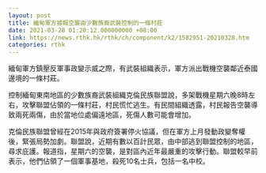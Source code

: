 ```yaml
---
layout: post
title: 緬甸軍方據報空襲由少數族裔武裝控制的一條村莊
date: 2021-03-28 01:20:12.000000000 +08:00
link: https://news.rthk.hk/rthk/ch/component/k2/1582951-20210328.htm
categories: rthk
---
```


緬甸軍方鎮壓反軍事政變示威之際，有武裝組織表示，軍方派出戰機空襲鄰近泰國邊境的一條村莊。

控制緬甸東南地區的少數族裔武裝組織克倫民族聯盟說，多架戰機星期六晚8時左右，攻擊聯盟佔領的一條村莊，村民慌忙逃生。有民間組織透露，村民報告空襲導致兩死兩傷，由於當地位處偏遠地區，死傷人數可能會增加。

克倫民族聯盟曾經在2015年與政府簽署停火協議，但在軍方上月發動政變奪權後，緊張局勢加劇。聯盟說，近期有數以百計民眾，由中部逃到聯盟控制的地區，尋求庇護。報道指，星期六的空襲，是對區內近年最嚴重的攻擊行動。聯盟較早前表示，他們佔領了一個軍事基地，殺死10名士兵，包括一名中校。
